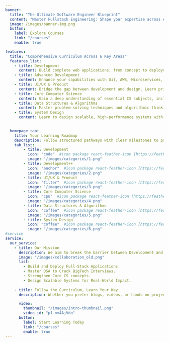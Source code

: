 ```yaml
---
banner:
  title: "The Ultimate Software Engineer Blueprint"
  content: "Master Fullstack Engineering: Shape your expertise across every dimension from foundational CS principles to real-world development."
  image: /images/banner-img.png
  button:
    label: Explore Courses
    link: "/courses"
    enable: true

features:
  title: "Comprehensive Curriculum Across 6 Key Areas"
  features_list:
    - title: Development
      content: Build complete web applications, from concept to deployment, using industry-relevant tools and frameworks.
    - title: Advanced Development
      content: Enhance your capabilities with Git, AWS, Microservices, DevOps, and other advanced development practices.
    - title: UI/UX & Product 
      content: Bridge the gap between development and design. Learn principles that make you a versatile collaborator across teams.
    - title: Core Computer Science
      content: Gain a deep understanding of essential CS subjects, including Operating Systems, Networks, and Databases.
    - title: Data Structures & Algorithms
      content: Master problem-solving techniques and algorithmic thinking to excel in coding interviews and real-world scenarios.
    - title: System Design
      content: Learn to design scalable, high-performance systems with a strong focus on architecture and design patterns.

    
  homepage_tab:
    title: Your Learning Roadmap
    description: Follow structured pathways with clear milestones to progress from foundational concepts to advanced mastery in each domain.
    tab_list:
        - title: Development
          icon: "code"  #icon package react-feather-icon [https://feathericons.com/]
          image: "/images/categories/1.png"
        - title: Development++
          icon: "anchor"  #icon package react-feather-icon [https://feathericons.com/]
          image: "/images/categories/2.png"
        - title: UI/UX & Product 
          icon: "filter"  #icon package react-feather-icon [https://feathericons.com/]
          image: "/images/categories/3.png"
        - title: Core Computer Science
          icon: "cpu"  #icon package react-feather-icon [https://feathericons.com/]
          image: "/images/categories/4.png"
        - title: Data Structures & Algorithms
          icon: "coffee"  #icon package react-feather-icon [https://feathericons.com/]
          image: "/images/categories/5.png"
        - title: System Design
          icon: "coffee"  #icon package react-feather-icon [https://feathericons.com/]
          image: "/images/categories/6.png"
#service
service:
  our_service:
    - title: Our Mission
      description: We aim to break the barrier between Development and DSA, helping you become a complete software engineer with strong problem-solving and development skills.
      image: "/images/collaboration_old.png"
      list:
        - Build and Deploy Full-Stack Applications.
        - Master DSA to Crack BigTech Interviews.
        - Strengthen Core CS concepts.
        - Design Scalable Systems for Real-World Impact.
   
    - title: Follow the Curriculum, Learn Your Way
      description: Whether you prefer blogs, videos, or hands-on projects, the curriculum keeps you on track. Explore CSPrimer’s courses or other recommended resources that match your learning style.

      video:
        thumbnail: "/images/intro-thumbnail.png"
        video_id: "p1-mm4AjVdo" 
      button:
        label: Start Learning Today
        link: "/courses"
        enable: true
---
```

